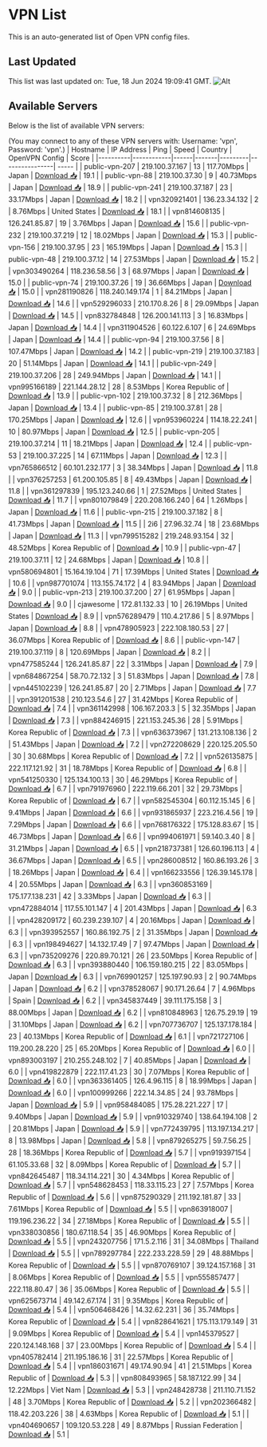 # VPN List

This is an auto-generated list of Open VPN config files.

## Last Updated

This list was last updated on: Tue, 18 Jun 2024 19:09:41 GMT.
![Alt](https://repobeats.axiom.co/api/embed/186b98318ef1479477931607c1ad7d823f12451f.svg "Repobeats analytics image")

## Available Servers

Below is the list of available VPN servers:

(You may connect to any of these VPN servers with: Username: 'vpn', Password: 'vpn'.)
| Hostname | IP Address | Ping | Speed | Country | OpenVPN Config | Score |
|----------|------------|------|-------|---------|----------------| ----- |
| public-vpn-207 | 219.100.37.167 | 13 | 117.70Mbps | Japan | [Download 📥](./configs/server_0_JP.ovpn) | 19.1 |
| public-vpn-88 | 219.100.37.30 | 9 | 40.73Mbps | Japan | [Download 📥](./configs/server_1_JP.ovpn) | 18.9 |
| public-vpn-241 | 219.100.37.187 | 23 | 33.17Mbps | Japan | [Download 📥](./configs/server_2_JP.ovpn) | 18.2 |
| vpn320921401 | 136.23.34.132 | 2 | 8.76Mbps | United States | [Download 📥](./configs/server_3_US.ovpn) | 18.1 |
| vpn814608135 | 126.241.85.87 | 19 | 3.76Mbps | Japan | [Download 📥](./configs/server_4_JP.ovpn) | 15.6 |
| public-vpn-232 | 219.100.37.219 | 12 | 18.02Mbps | Japan | [Download 📥](./configs/server_5_JP.ovpn) | 15.3 |
| public-vpn-156 | 219.100.37.95 | 23 | 165.19Mbps | Japan | [Download 📥](./configs/server_6_JP.ovpn) | 15.3 |
| public-vpn-48 | 219.100.37.12 | 14 | 27.53Mbps | Japan | [Download 📥](./configs/server_7_JP.ovpn) | 15.2 |
| vpn303490264 | 118.236.58.56 | 3 | 68.97Mbps | Japan | [Download 📥](./configs/server_8_JP.ovpn) | 15.0 |
| public-vpn-74 | 219.100.37.26 | 19 | 36.66Mbps | Japan | [Download 📥](./configs/server_9_JP.ovpn) | 15.0 |
| vpn281190826 | 118.240.149.174 | 1 | 84.21Mbps | Japan | [Download 📥](./configs/server_10_JP.ovpn) | 14.6 |
| vpn529296033 | 210.170.8.26 | 8 | 29.09Mbps | Japan | [Download 📥](./configs/server_11_JP.ovpn) | 14.5 |
| vpn832784848 | 126.200.141.113 | 3 | 16.83Mbps | Japan | [Download 📥](./configs/server_12_JP.ovpn) | 14.4 |
| vpn311904526 | 60.122.6.107 | 6 | 24.69Mbps | Japan | [Download 📥](./configs/server_13_JP.ovpn) | 14.4 |
| public-vpn-94 | 219.100.37.56 | 8 | 107.47Mbps | Japan | [Download 📥](./configs/server_14_JP.ovpn) | 14.2 |
| public-vpn-219 | 219.100.37.183 | 20 | 51.14Mbps | Japan | [Download 📥](./configs/server_15_JP.ovpn) | 14.1 |
| public-vpn-249 | 219.100.37.206 | 28 | 249.94Mbps | Japan | [Download 📥](./configs/server_16_JP.ovpn) | 14.1 |
| vpn995166189 | 221.144.28.12 | 28 | 8.53Mbps | Korea Republic of | [Download 📥](./configs/server_17_KR.ovpn) | 13.9 |
| public-vpn-102 | 219.100.37.32 | 8 | 212.36Mbps | Japan | [Download 📥](./configs/server_18_JP.ovpn) | 13.4 |
| public-vpn-85 | 219.100.37.81 | 28 | 170.25Mbps | Japan | [Download 📥](./configs/server_19_JP.ovpn) | 12.6 |
| vpn953960224 | 114.18.22.241 | 10 | 80.97Mbps | Japan | [Download 📥](./configs/server_20_JP.ovpn) | 12.5 |
| public-vpn-205 | 219.100.37.214 | 11 | 18.21Mbps | Japan | [Download 📥](./configs/server_21_JP.ovpn) | 12.4 |
| public-vpn-53 | 219.100.37.225 | 14 | 67.11Mbps | Japan | [Download 📥](./configs/server_22_JP.ovpn) | 12.3 |
| vpn765866512 | 60.101.232.177 | 3 | 38.34Mbps | Japan | [Download 📥](./configs/server_23_JP.ovpn) | 11.8 |
| vpn376257253 | 61.200.105.85 | 8 | 49.43Mbps | Japan | [Download 📥](./configs/server_24_JP.ovpn) | 11.8 |
| vpn361297839 | 195.123.240.66 | 1 | 27.52Mbps | United States | [Download 📥](./configs/server_25_US.ovpn) | 11.7 |
| vpn801079849 | 220.208.166.240 | 64 | 1.26Mbps | Japan | [Download 📥](./configs/server_26_JP.ovpn) | 11.6 |
| public-vpn-215 | 219.100.37.182 | 8 | 41.73Mbps | Japan | [Download 📥](./configs/server_27_JP.ovpn) | 11.5 |
| 2i6 | 27.96.32.74 | 18 | 23.68Mbps | Japan | [Download 📥](./configs/server_28_JP.ovpn) | 11.3 |
| vpn799515282 | 219.248.93.154 | 32 | 48.52Mbps | Korea Republic of | [Download 📥](./configs/server_29_KR.ovpn) | 10.9 |
| public-vpn-47 | 219.100.37.11 | 12 | 24.68Mbps | Japan | [Download 📥](./configs/server_30_JP.ovpn) | 10.8 |
| vpn580694801 | 15.164.19.104 | 71 | 17.39Mbps | United States | [Download 📥](./configs/server_31_US.ovpn) | 10.6 |
| vpn987701074 | 113.155.74.172 | 4 | 83.94Mbps | Japan | [Download 📥](./configs/server_32_JP.ovpn) | 9.0 |
| public-vpn-213 | 219.100.37.200 | 27 | 61.95Mbps | Japan | [Download 📥](./configs/server_33_JP.ovpn) | 9.0 |
| cjawesome | 172.81.132.33 | 10 | 26.19Mbps | United States | [Download 📥](./configs/server_34_US.ovpn) | 8.9 |
| vpn576289479 | 110.4.217.86 | 5 | 8.97Mbps | Japan | [Download 📥](./configs/server_35_JP.ovpn) | 8.8 |
| vpn478905923 | 222.108.180.53 | 27 | 36.07Mbps | Korea Republic of | [Download 📥](./configs/server_36_KR.ovpn) | 8.6 |
| public-vpn-147 | 219.100.37.119 | 8 | 120.69Mbps | Japan | [Download 📥](./configs/server_37_JP.ovpn) | 8.2 |
| vpn477585244 | 126.241.85.87 | 22 | 3.31Mbps | Japan | [Download 📥](./configs/server_38_JP.ovpn) | 7.9 |
| vpn684867254 | 58.70.72.132 | 3 | 51.83Mbps | Japan | [Download 📥](./configs/server_39_JP.ovpn) | 7.8 |
| vpn445102239 | 126.241.85.87 | 20 | 2.71Mbps | Japan | [Download 📥](./configs/server_40_JP.ovpn) | 7.7 |
| vpn391201538 | 210.123.54.6 | 27 | 31.42Mbps | Korea Republic of | [Download 📥](./configs/server_41_KR.ovpn) | 7.4 |
| vpn361142998 | 106.167.203.3 | 5 | 32.35Mbps | Japan | [Download 📥](./configs/server_42_JP.ovpn) | 7.3 |
| vpn884246915 | 221.153.245.36 | 28 | 5.91Mbps | Korea Republic of | [Download 📥](./configs/server_43_KR.ovpn) | 7.3 |
| vpn636373967 | 131.213.108.136 | 2 | 51.43Mbps | Japan | [Download 📥](./configs/server_44_JP.ovpn) | 7.2 |
| vpn272208629 | 220.125.205.50 | 30 | 30.68Mbps | Korea Republic of | [Download 📥](./configs/server_45_KR.ovpn) | 7.2 |
| vpn526135875 | 222.117.121.92 | 31 | 18.78Mbps | Korea Republic of | [Download 📥](./configs/server_46_KR.ovpn) | 6.8 |
| vpn541250330 | 125.134.100.13 | 30 | 46.29Mbps | Korea Republic of | [Download 📥](./configs/server_47_KR.ovpn) | 6.7 |
| vpn791976960 | 222.119.66.201 | 32 | 29.73Mbps | Korea Republic of | [Download 📥](./configs/server_48_KR.ovpn) | 6.7 |
| vpn582545304 | 60.112.15.145 | 6 | 9.41Mbps | Japan | [Download 📥](./configs/server_49_JP.ovpn) | 6.6 |
| vpn931865937 | 223.216.4.56 | 19 | 7.29Mbps | Japan | [Download 📥](./configs/server_50_JP.ovpn) | 6.6 |
| vpn768176322 | 175.128.83.67 | 15 | 46.73Mbps | Japan | [Download 📥](./configs/server_51_JP.ovpn) | 6.6 |
| vpn994061971 | 59.140.3.40 | 8 | 31.21Mbps | Japan | [Download 📥](./configs/server_52_JP.ovpn) | 6.5 |
| vpn218737381 | 126.60.196.113 | 4 | 36.67Mbps | Japan | [Download 📥](./configs/server_53_JP.ovpn) | 6.5 |
| vpn286008512 | 160.86.193.26 | 3 | 18.26Mbps | Japan | [Download 📥](./configs/server_54_JP.ovpn) | 6.4 |
| vpn166233556 | 126.39.145.178 | 4 | 20.55Mbps | Japan | [Download 📥](./configs/server_55_JP.ovpn) | 6.3 |
| vpn360853169 | 175.177.138.231 | 42 | 3.33Mbps | Japan | [Download 📥](./configs/server_56_JP.ovpn) | 6.3 |
| vpn472884014 | 117.55.101.147 | 4 | 201.43Mbps | Japan | [Download 📥](./configs/server_57_JP.ovpn) | 6.3 |
| vpn428209172 | 60.239.239.107 | 4 | 20.16Mbps | Japan | [Download 📥](./configs/server_58_JP.ovpn) | 6.3 |
| vpn393952557 | 160.86.192.75 | 2 | 31.35Mbps | Japan | [Download 📥](./configs/server_59_JP.ovpn) | 6.3 |
| vpn198494627 | 14.132.17.49 | 7 | 97.47Mbps | Japan | [Download 📥](./configs/server_60_JP.ovpn) | 6.3 |
| vpn735209276 | 220.89.70.121 | 26 | 23.50Mbps | Korea Republic of | [Download 📥](./configs/server_61_KR.ovpn) | 6.3 |
| vpn393880440 | 106.159.180.215 | 22 | 83.05Mbps | Japan | [Download 📥](./configs/server_62_JP.ovpn) | 6.3 |
| vpn769901257 | 125.197.90.93 | 2 | 90.74Mbps | Japan | [Download 📥](./configs/server_63_JP.ovpn) | 6.2 |
| vpn378528067 | 90.171.26.64 | 7 | 4.96Mbps | Spain | [Download 📥](./configs/server_64_ES.ovpn) | 6.2 |
| vpn345837449 | 39.111.175.158 | 3 | 88.00Mbps | Japan | [Download 📥](./configs/server_65_JP.ovpn) | 6.2 |
| vpn810848963 | 126.75.29.19 | 19 | 31.10Mbps | Japan | [Download 📥](./configs/server_66_JP.ovpn) | 6.2 |
| vpn707736707 | 125.137.178.184 | 23 | 40.13Mbps | Korea Republic of | [Download 📥](./configs/server_67_KR.ovpn) | 6.1 |
| vpn721727106 | 119.200.28.220 | 25 | 65.20Mbps | Korea Republic of | [Download 📥](./configs/server_68_KR.ovpn) | 6.0 |
| vpn893003197 | 210.255.248.102 | 7 | 40.85Mbps | Japan | [Download 📥](./configs/server_69_JP.ovpn) | 6.0 |
| vpn419822879 | 222.117.41.23 | 30 | 7.07Mbps | Korea Republic of | [Download 📥](./configs/server_70_KR.ovpn) | 6.0 |
| vpn363361405 | 126.4.96.115 | 8 | 18.99Mbps | Japan | [Download 📥](./configs/server_71_JP.ovpn) | 6.0 |
| vpn100999266 | 222.14.34.85 | 24 | 93.78Mbps | Japan | [Download 📥](./configs/server_72_JP.ovpn) | 5.9 |
| vpn958484085 | 175.28.221.227 | 17 | 9.40Mbps | Japan | [Download 📥](./configs/server_73_JP.ovpn) | 5.9 |
| vpn910329740 | 138.64.194.108 | 2 | 20.81Mbps | Japan | [Download 📥](./configs/server_74_JP.ovpn) | 5.9 |
| vpn772439795 | 113.197.134.217 | 8 | 13.98Mbps | Japan | [Download 📥](./configs/server_75_JP.ovpn) | 5.8 |
| vpn879265275 | 59.7.56.25 | 28 | 18.36Mbps | Korea Republic of | [Download 📥](./configs/server_76_KR.ovpn) | 5.7 |
| vpn919397154 | 61.105.33.68 | 32 | 8.09Mbps | Korea Republic of | [Download 📥](./configs/server_77_KR.ovpn) | 5.7 |
| vpn842645487 | 118.34.114.221 | 30 | 4.34Mbps | Korea Republic of | [Download 📥](./configs/server_78_KR.ovpn) | 5.7 |
| vpn548628453 | 118.33.115.23 | 27 | 7.57Mbps | Korea Republic of | [Download 📥](./configs/server_79_KR.ovpn) | 5.6 |
| vpn875290329 | 211.192.181.87 | 33 | 7.61Mbps | Korea Republic of | [Download 📥](./configs/server_80_KR.ovpn) | 5.5 |
| vpn863918007 | 119.196.236.22 | 34 | 27.18Mbps | Korea Republic of | [Download 📥](./configs/server_81_KR.ovpn) | 5.5 |
| vpn338030856 | 180.67.118.54 | 35 | 46.90Mbps | Korea Republic of | [Download 📥](./configs/server_82_KR.ovpn) | 5.5 |
| vpn243207756 | 171.5.2.116 | 31 | 34.08Mbps | Thailand | [Download 📥](./configs/server_83_TH.ovpn) | 5.5 |
| vpn789297784 | 222.233.228.59 | 29 | 48.88Mbps | Korea Republic of | [Download 📥](./configs/server_84_KR.ovpn) | 5.5 |
| vpn870769107 | 39.124.157.168 | 31 | 8.06Mbps | Korea Republic of | [Download 📥](./configs/server_85_KR.ovpn) | 5.5 |
| vpn555857477 | 222.118.80.47 | 36 | 35.06Mbps | Korea Republic of | [Download 📥](./configs/server_86_KR.ovpn) | 5.5 |
| vpn625673714 | 49.142.67.174 | 31 | 9.35Mbps | Korea Republic of | [Download 📥](./configs/server_87_KR.ovpn) | 5.4 |
| vpn506468426 | 14.32.62.231 | 36 | 35.74Mbps | Korea Republic of | [Download 📥](./configs/server_88_KR.ovpn) | 5.4 |
| vpn828641621 | 175.113.179.149 | 31 | 9.09Mbps | Korea Republic of | [Download 📥](./configs/server_89_KR.ovpn) | 5.4 |
| vpn145379527 | 220.124.148.168 | 37 | 23.00Mbps | Korea Republic of | [Download 📥](./configs/server_90_KR.ovpn) | 5.4 |
| vpn405782414 | 211.195.186.16 | 31 | 22.57Mbps | Korea Republic of | [Download 📥](./configs/server_91_KR.ovpn) | 5.4 |
| vpn186031671 | 49.174.90.94 | 41 | 21.51Mbps | Korea Republic of | [Download 📥](./configs/server_92_KR.ovpn) | 5.3 |
| vpn808493965 | 58.187.122.99 | 34 | 12.22Mbps | Viet Nam | [Download 📥](./configs/server_93_VN.ovpn) | 5.3 |
| vpn248428738 | 211.110.71.152 | 48 | 3.70Mbps | Korea Republic of | [Download 📥](./configs/server_94_KR.ovpn) | 5.2 |
| vpn202366482 | 118.42.203.226 | 38 | 4.63Mbps | Korea Republic of | [Download 📥](./configs/server_95_KR.ovpn) | 5.1 |
| vpn404690657 | 109.120.53.228 | 49 | 8.87Mbps | Russian Federation | [Download 📥](./configs/server_96_RU.ovpn) | 5.1 |
